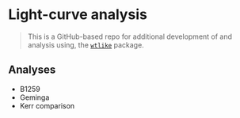 # Light-curve analysis
> This is a GitHub-based repo for additional development of and analysis using, the <a href='https://github.com/tburnett/wtlike'>`wtlike`</a> package.


## Analyses

* B1259 
* Geminga
* Kerr comparison
